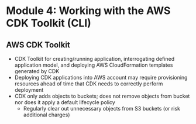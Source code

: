 # Module 4: Working with the AWS CDK Toolkit (CLI)

## AWS CDK Toolkit

- CDK Toolkit for creating/running application, interrogating defined application model, and deploying AWS CloudFormation templates generated by CDK
- Deploying CDK applications into AWS account may require provisioning resources ahead of time that CDK needs to correctly perform deployment
- CDK only adds objects to buckets; does not remove objects from bucket nor does it apply a default lifecycle policy
  - Regularly clear out unnecessary objects from S3 buckets (or risk additional charges)
